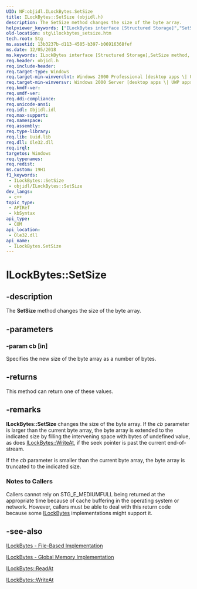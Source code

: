 ```yaml
---
UID: NF:objidl.ILockBytes.SetSize
title: ILockBytes::SetSize (objidl.h)
description: The SetSize method changes the size of the byte array.
helpviewer_keywords: ["ILockBytes interface [Structured Storage]","SetSize method","ILockBytes.SetSize","ILockBytes::SetSize","SetSize","SetSize method [Structured Storage]","SetSize method [Structured Storage]","ILockBytes interface","_stg_ilockbytes_setsize","objidl/ILockBytes::SetSize","stg.ilockbytes_setsize"]
old-location: stg\ilockbytes_setsize.htm
tech.root: Stg
ms.assetid: 13b3237b-d113-4505-b397-b06916368fef
ms.date: 12/05/2018
ms.keywords: ILockBytes interface [Structured Storage],SetSize method, ILockBytes.SetSize, ILockBytes::SetSize, SetSize, SetSize method [Structured Storage], SetSize method [Structured Storage],ILockBytes interface, _stg_ilockbytes_setsize, objidl/ILockBytes::SetSize, stg.ilockbytes_setsize
req.header: objidl.h
req.include-header: 
req.target-type: Windows
req.target-min-winverclnt: Windows 2000 Professional [desktop apps \| UWP apps]
req.target-min-winversvr: Windows 2000 Server [desktop apps \| UWP apps]
req.kmdf-ver: 
req.umdf-ver: 
req.ddi-compliance: 
req.unicode-ansi: 
req.idl: Objidl.idl
req.max-support: 
req.namespace: 
req.assembly: 
req.type-library: 
req.lib: Uuid.lib
req.dll: Ole32.dll
req.irql: 
targetos: Windows
req.typenames: 
req.redist: 
ms.custom: 19H1
f1_keywords:
 - ILockBytes::SetSize
 - objidl/ILockBytes::SetSize
dev_langs:
 - c++
topic_type:
 - APIRef
 - kbSyntax
api_type:
 - COM
api_location:
 - Ole32.dll
api_name:
 - ILockBytes.SetSize
---
```


# ILockBytes::SetSize


## -description

The <b>SetSize</b> method changes the size of the byte array.

## -parameters

### -param cb [in]

Specifies the new size of the byte array as a number of bytes.

## -returns

This method can return one of these values.

## -remarks

<b>ILockBytes::SetSize</b> changes the size of the byte array. If the <i>cb</i> parameter is larger than the current byte array, the byte array is extended to the indicated size by filling the intervening space with bytes of undefined value, as does 
<a href="https://docs.microsoft.com/windows/desktop/api/objidl/nf-objidl-ilockbytes-writeat">ILockBytes::WriteAt</a>, if the seek pointer is past the current end-of-stream.

If the <i>cb</i> parameter is smaller than the current byte array, the byte array is truncated to the indicated size.

<h3><a id="Notes_to_Callers"></a><a id="notes_to_callers"></a><a id="NOTES_TO_CALLERS"></a>Notes to Callers</h3>
Callers cannot rely on STG_E_MEDIUMFULL being returned at the appropriate time because of cache buffering in the operating system or network. However, callers must be able to deal with this return code because some 
<a href="https://docs.microsoft.com/windows/desktop/api/objidl/nn-objidl-ilockbytes">ILockBytes</a> implementations might support it.

## -see-also

<a href="https://docs.microsoft.com/windows/desktop/Stg/ilockbytes-file-based-implementation">ILockBytes - File-Based Implementation</a>



<a href="https://docs.microsoft.com/windows/desktop/Stg/ilockbytes-global-memory-implementation">ILockBytes - Global Memory Implementation</a>



<a href="https://docs.microsoft.com/windows/desktop/api/objidl/nf-objidl-ilockbytes-readat">ILockBytes::ReadAt</a>



<a href="https://docs.microsoft.com/windows/desktop/api/objidl/nf-objidl-ilockbytes-writeat">ILockBytes::WriteAt</a>

